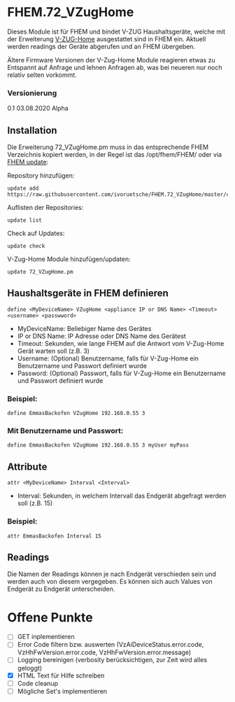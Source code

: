 # FHEM.72_VZugHome
Dieses Module ist für FHEM und bindet V-ZUG Haushaltsgeräte, welche mit der Erweiterung [V-ZUG-Home](https://home.vzug.com) ausgestattet sind in FHEM ein.
Aktuell werden readings der Geräte abgerufen und an FHEM übergeben.

Ältere Firmware Versionen der V-Zug-Home Module reagieren etwas zu Entspannt auf Anfrage und lehnen Anfragen ab, was bei neueren nur noch relativ selten vorkommt.  

### Versionierung
0.1     03.08.2020  Alpha

## Installation
Die Erweiterung 72_VZugHome.pm muss in das entsprechende FHEM Verzeichnis kopiert werden, in der Regel ist das /opt/fhem/FHEM/ oder via [FHEM update](https://wiki.fhem.de/wiki/Update#Syntax_controlfile):

Repository hinzufügen:

    update add https://raw.githubusercontent.com/ivoruetsche/FHEM.72_VZugHome/master/controls_VZugHome.txt

Auflisten der Repositories:

    update list

Check auf Updates:

    update check

V-Zug-Home Module hinzufügen/updaten:

    update 72_VZugHome.pm

## Haushaltsgeräte in FHEM definieren
    define <MyDeviceName> VZugHome <appliance IP or DNS Name> <Timeout> <username> <passwword>

* MyDeviceName: Beliebiger Name des Gerätes
* IP or DNS Name: IP Adresse oder DNS Name des Gerätest
* Timeout: Sekunden, wie lange FHEM auf die Antwort vom V-Zug-Home Gerät warten soll (z.B. 3)
* Username: \(Optional) Benutzername, falls für V-Zug-Home ein Benutzername und Passwort definiert wurde
* Password: \(Optional) Passwort, falls für V-Zug-Home ein Benutzername und Passwort definiert wurde

### Beispiel:

    define EmmasBackofen VZugHome 192.168.0.55 3

### Mit Benutzername und Passwort:

    define EmmasBackofen VZugHome 192.168.0.55 3 myUser myPass

## Attribute
    attr <MyDeviceName> Interval <Interval>

* Interval: Sekunden, in welchem Intervall das Endgerät abgefragt werden soll (z.B. 15)

### Beispiel:

    attr EmmasBackofen Interval 15

## Readings
Die Namen der Readings können je nach Endgerät verschieden sein und werden auch von diesem vergegeben. Es können sich auch Values von Endgerät zu Endgerät unterscheiden.

# Offene Punkte
- [ ] GET inplementieren
- [ ] Error Code filtern bzw. auswerten (VzAiDeviceStatus.error.code, VzHhFwVersion.error.code, VzHhFwVersion.error.message)
- [ ] Logging bereinigen (verbosity berücksichtigen, zur Zeit wird alles geloggt)
- [X] HTML Text für Hilfe schreiben
- [ ] Code cleanup
- [ ] Mögliche Set's implementieren

